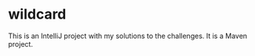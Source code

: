 wildcard
========

This is an IntelliJ project with my solutions to the challenges.  It is a Maven project.
